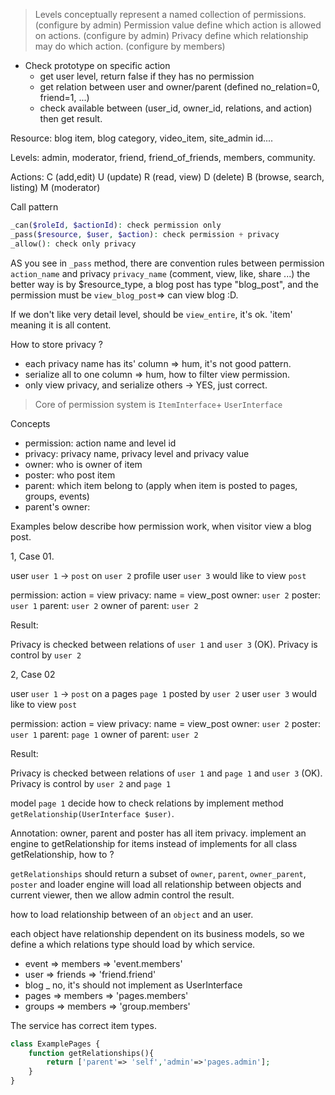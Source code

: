 >
> Levels conceptually represent a named collection of permissions.(configure by admin)
> Permission value define which action is allowed on actions. (configure by admin)
> Privacy define which relationship may do which action. (configure by members)

- Check prototype on specific action
  * get user level, return false if they has no permission
  * get relation between user and owner/parent (defined no_relation=0, friend=1, ...)
  * check available between (user_id, owner_id, relations, and action) then get result.

Resource: blog item, blog category, video_item, site_admin id....

Levels: admin, moderator, friend, friend_of_friends, members, community.

Actions:  C (add,edit) U (update) R (read, view) D (delete) B (browse, search, listing) M (moderator)

Call pattern

```php
_can($roleId, $actionId): check permission only
_pass($resource, $user, $action): check permission + privacy
_allow(): check only privacy
```

AS you see in `_pass` method, there are convention rules between permission `action_name` and privacy `privacy_name` (comment, view, like, share ...)
the better way is by $resource_type, a blog post has type "blog_post", and the permission must be `view_blog_post`=> can view blog :D.

If we don't like very detail level,  should be `view_entire`, it's ok. 'item' meaning it is all content.

How to store privacy ?
 * each privacy name has its' column => hum, it's not good pattern.
 * serialize all to one column => hum, how to filter view permission.
 * only view  privacy, and serialize others -> YES, just correct.



> Core of permission system is `ItemInterface`+ `UserInterface`

Concepts
- permission: action name and level id
- privacy: privacy name, privacy level and privacy value
- owner: who is owner of item
- poster: who post item
- parent: which item belong to (apply when item is posted to pages, groups, events)
- parent's owner: 
 
 Examples below describe how permission work, when visitor view a blog post.
 
 1, Case 01.
 
 user `user 1` -> `post` on `user 2` profile
 user `user 3` would like to view `post`
 
 permission: action = view
 privacy: name = view_post
 owner: `user 2`
 poster: `user 1`
 parent: `user 2`
 owner of parent: `user 2`
 
 Result:
 
 Privacy is checked between relations of `user 1` and `user 3` (OK).
 Privacy is control by `user 2`
 
 2, Case 02
 
 user `user 1` -> `post` on a pages `page 1` posted by `user 2` 
 user `user 3` would like to view `post`
  
 permission: action = view
 privacy: name = view_post
 owner: `user 2`
 poster: `user 1`
 parent: `page 1`
 owner of parent: `user 2`
  
 Result:
  
 Privacy is checked between relations of `user 1` and `page 1` and `user 3` (OK).
 Privacy is control by `user 2` and `page 1`
 
 model `page 1` decide how to check relations by implement method `getRelationship(UserInterface $user)`.
 
 Annotation:
 owner, parent and poster has all item privacy.
 implement an engine to getRelationship for items instead of implements for all class getRelationship, how to ?
 
 `getRelationships` should return a subset of `owner`, `parent`, `owner_parent`, `poster` and loader engine will load all
 relationship between objects and current viewer, then we allow admin control the result.
 
 how to load relationship between of an `object` and an user.
 
 each object have relationship dependent on its business models, so we define a which relations type should load by which service.
 
+ event => members => 'event.members'
+ user => friends => 'friend.friend'
+ blog _ no, it's should not implement as UserInterface
+ pages => members => 'pages.members'
+ groups => members => 'group.members'

The service has correct item types.

```php
class ExamplePages {
    function getRelationships(){
        return ['parent'=> 'self','admin'=>'pages.admin'];
    }
}
 ```
 